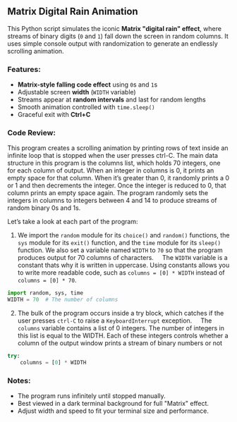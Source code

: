## Matrix Digital Rain Animation
This Python script simulates the iconic **Matrix "digital rain" effect**, where streams of binary digits (`0` and `1`) fall down the screen in random columns. It uses simple console output with randomization to generate an endlessly scrolling animation.

### Features:
- **Matrix-style falling code effect** using `0`s and `1`s  
- Adjustable screen **width** (`WIDTH` variable)  
- Streams appear at **random intervals** and last for random lengths  
- Smooth animation controlled with `time.sleep()`  
- Graceful exit with **Ctrl+C**  


### Code Review:
This program creates a scrolling animation by printing rows of text inside an infinite loop that is stopped when the user presses ctrl-C. The main data structure in this program is the columns list, which holds 70 integers, one for each column of output. When an integer in columns is 0, it prints an empty space for that column. When it’s greater than 0, it randomly prints a 0 or 1 and then decrements the integer. Once the integer is reduced to 0, that column prints an empty space again. The program randomly sets the integers in columns to integers between 4 and 14 to produce streams of random binary 0s and 1s.  

Let’s take a look at each part of the program:
1. We import the `random` module for its `choice()` and `random()` functions, the `sys` module for its `exit()` function, and the `time` module for its `sleep()` function. We also set a variable named `WIDTH` to `70` so that the program produces output for 70 columns of characters.
&nbsp;&nbsp;&nbsp;&nbsp;The `WIDTH` variable is a constant thats why it is written in uppercase. Using constants allows you to write more readable code, such as `columns = [0] * WIDTH` instead of `columns = [0] * 70`.
```python
import random, sys, time
WIDTH = 70  # The number of columns
```
2. The bulk of the program occurs inside a try block, which catches if the user presses `ctrl-C` to raise a `KeyboardInterrupt` exception.
&nbsp;&nbsp;&nbsp;&nbsp;The `columns` variable contains a list of 0 integers. The number of integers in this list is equal to the WIDTH. Each of these integers controls whether a column of the output window prints a stream of binary numbers or not 
```python
try:
    columns = [0] * WIDTH
```

### Notes:
- The program runs infinitely until stopped manually.
- Best viewed in a dark terminal background for full "Matrix" effect.
- Adjust width and speed to fit your terminal size and performance.

